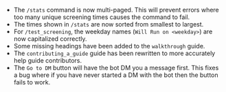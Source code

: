 - The `/stats` command is now multi-paged. This will prevent errors where too many unique screening times causes the command to fail.
- The times shown in `/stats` are now sorted from smallest to largest.
- For `/test_screening`, the weekday names (`Will Run on <weekday>`) are now capitalized correctly.
- Some missing headings have been added to the `walkthrough` guide.
- The `contributing_a_guide` guide has been rewritten to more accurately help guide contributors.
- The `Go to DM` button will have the bot DM you a message first. This fixes a bug where if you have never started a DM with the bot then the button fails to work.